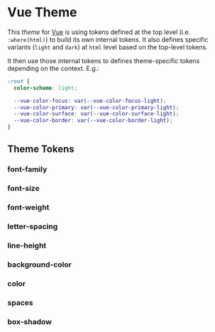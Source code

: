 # Vue Theme

This _theme_ for [Vue](https://vuejs.org/) is using tokens defined at the top level (i.e. `:where(html)`) to build its own internal tokens. It also defines specific variants (`light` and `dark`) at `html` level based on the top-level tokens.

It then use those internal tokens to defines theme-specific tokens depending on the context. E.g.:

```css
:root {
  color-scheme: light;

  --vue-color-focus: var(--vue-color-focus-light);
  --vue-color-primary: var(--vue-color-primary-light);
  --vue-color-surface: var(--vue-color-surface-light);
  --vue-color-border: var(--vue-color-border-light);
}
```

## Theme Tokens

### font-family

<dockit-css-showcases css-props-names="--vue-font-family,--vue-font-family-code" component-type="text" style-key="font-family"></dockit-css-showcases>

### font-size

<dockit-css-showcases css-props-prefix="--vue-font-size" component-type="text" style-key="font-size"></dockit-css-showcases>

### font-weight

<dockit-css-showcases css-props-prefix="--vue-font-weight" component-type="text" style-key="font-weight"></dockit-css-showcases>

### letter-spacing

<dockit-css-showcases css-props-prefix="--vue-letter-spacing" component-type="text" style-key="letter-spacing"></dockit-css-showcases>

### line-height

<dockit-css-showcases css-props-prefix="--vue-line-height" component-type="text" style-key="line-height" long-text></dockit-css-showcases>

### background-color

<dockit-css-showcases css-props-prefix="--vue-color" component-class="box" style-key="background-color"></dockit-css-showcases>

### color

<dockit-css-showcases css-props-prefix="--vue-color" component-type="text" style-key="color"></dockit-css-showcases>

### spaces

<dockit-css-showcases css-props-prefix="--vue-spacing"></dockit-css-showcases>

### box-shadow

<dockit-css-showcases css-props-prefix="--vue-shadow" component-class="box" style-key="box-shadow" checkered-background="false"></dockit-css-showcases>

<dockit-css-showcases css-props-prefix="--vue-border-radius" component-class="box" style-key="border-radius" checkered-background="false"></dockit-css-showcases>
